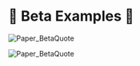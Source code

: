 # 🔷 <beta>Beta Examples</beta> 🔷



![Paper_BetaQuote](/Paper_BetaQuote2.jpg)

![Paper_BetaQuote](/Paper_BetaQuote.jpg)



